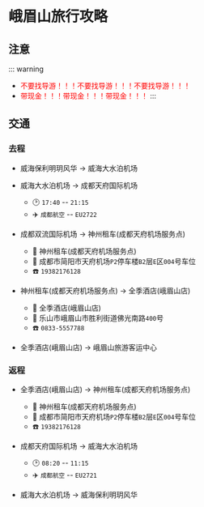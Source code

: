 # 峨眉山旅行攻略

## 注意
::: warning
- <font color=red>不要找导游！！！不要找导游！！！不要找导游！！！</font>
- <font color=red>带现金！！！带现金！！！带现金！！！</font>
:::

## 交通
### 去程
- 威海保利明玥风华 → 威海大水泊机场

- 威海大水泊机场 → 成都天府国际机场
    - 🕑 `17:40` -- `21:15`
    - ✈️ `成都航空` -- `EU2722` 

- 成都双流国际机场 → 神州租车(成都天府机场服务点)
  - :office: 神州租车(成都天府机场服务点)
  - :round_pushpin: 成都市简阳市天府机场`P2`停车楼`B2`层`E`区`004`号车位
  - :phone: `19382176128`

- 神州租车(成都天府机场服务点) → 全季酒店(峨眉山店)
  - :hotel: 全季酒店(峨眉山店)
  - :round_pushpin: 乐山市峨眉山市胜利街道佛光南路`400`号
  - :phone: `0833-5557788`

- 全季酒店(峨眉山店) → 峨眉山旅游客运中心

### 返程

- 全季酒店(峨眉山店) → 神州租车(成都天府机场服务点)
  - :office: 神州租车(成都天府机场服务点)
  - :round_pushpin: 成都市简阳市天府机场`P2`停车楼`B2`层`E`区`004`号车位
  - :phone: `19382176128`

- 成都天府国际机场 → 威海大水泊机场
    - 🕑 `08:20` -- `11:15`
    - ✈️ `成都航空` -- `EU2721` 

- 威海大水泊机场 → 威海保利明玥风华



